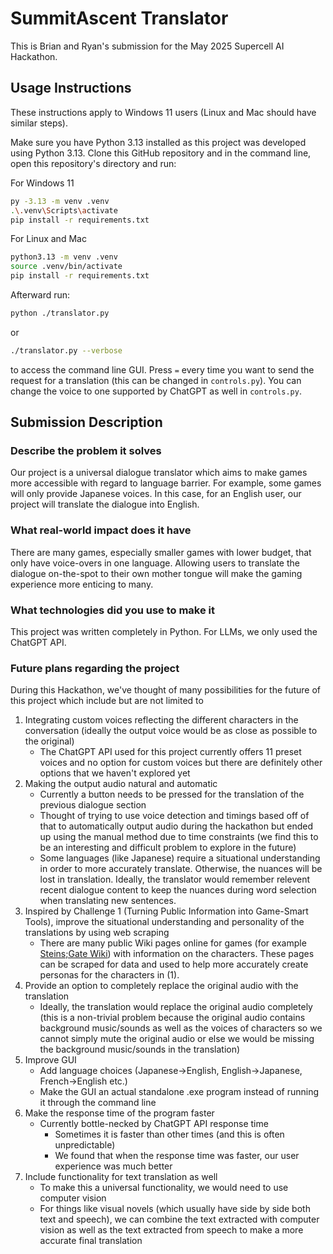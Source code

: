 # SummitAscent Translator
This is Brian and Ryan's submission for the May 2025 Supercell AI Hackathon.

## Usage Instructions
These instructions apply to Windows 11 users (Linux and Mac should have similar steps).

Make sure you have Python 3.13 installed as this project was developed using Python 3.13.
Clone this GitHub repository and in the command line, open this repository's directory and run:

For Windows 11
```sh
py -3.13 -m venv .venv
.\.venv\Scripts\activate
pip install -r requirements.txt
```

For Linux and Mac
```sh
python3.13 -m venv .venv
source .venv/bin/activate
pip install -r requirements.txt
```

Afterward run:
```sh
python ./translator.py
```
or 
```sh
./translator.py --verbose
```
to access the command line GUI. Press `=` every time you want to send the request for a translation (this can be changed in `controls.py`). You can change the voice to one supported by ChatGPT as well in `controls.py`.

## Submission Description
### Describe the problem it solves
Our project is a universal dialogue translator which aims to make games more accessible with regard to language barrier. For example, some games will only provide Japanese voices. In this case, for an English user, our project will translate the dialogue into English.

### What real-world impact does it have
There are many games, especially smaller games with lower budget, that only have voice-overs in one language. Allowing users to translate the dialogue on-the-spot to their own mother tongue will make the gaming experience more enticing to many. 

### What technologies did you use to make it
This project was written completely in Python. For LLMs, we only used the ChatGPT API.

### Future plans regarding the project
During this Hackathon, we've thought of many possibilities for the future of this project which include but are not limited to
1. Integrating custom voices reflecting the different characters in the conversation (ideally the output voice would be as close as possible to the original)
    - The ChatGPT API used for this project currently offers 11 preset voices and no option for custom voices but there are definitely other options that we haven't explored yet
2. Making the output audio natural and automatic
    - Currently a button needs to be pressed for the translation of the previous dialogue section
    - Thought of trying to use voice detection and timings based off of that to automatically output audio during the hackathon but ended up using the manual method due to time constraints (we find this to be an interesting and difficult problem to explore in the future)
    - Some languages (like Japanese) require a situational understanding in order to more accurately translate. Otherwise, the nuances will be lost in translation. Ideally, the translator would remember relevent recent dialogue content to keep the nuances during word selection when translating new sentences. 
3. Inspired by Challenge 1 (Turning Public Information into Game-Smart Tools), improve the situational understanding and personality of the translations by using web scraping
    - There are many public Wiki pages online for games (for example [Steins;Gate Wiki](https://steins-gate.fandom.com/wiki/Steins;Gate_Wiki)) with information on the characters. These pages can be scraped for data and used to help more accurately create personas for the characters in (1).
4. Provide an option to completely replace the original audio with the translation
    - Ideally, the translation would replace the original audio completely (this is a non-trivial problem because the original audio contains background music/sounds as well as the voices of characters so we cannot simply mute the original audio or else we would be missing the background music/sounds in the translation)
5. Improve GUI
    - Add language choices (Japanese->English, English->Japanese, French->English etc.)
    - Make the GUI an actual standalone .exe program instead of running it through the command line
6. Make the response time of the program faster
    - Currently bottle-necked by ChatGPT API response time
        - Sometimes it is faster than other times (and this is often unpredictable)
        - We found that when the response time was faster, our user experience was much better
7. Include functionality for text translation as well
    - To make this a universal functionality, we would need to use computer vision
    - For things like visual novels (which usually have side by side both text and speech), we can combine the text extracted with computer vision as well as the text extracted from speech to make a more accurate final translation

